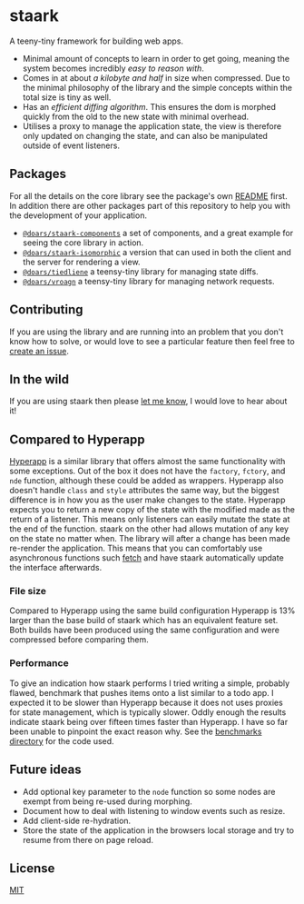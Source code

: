 # staark

A teeny-tiny framework for building web apps.

- Minimal amount of concepts to learn in order to get going, meaning the system becomes incredibly *easy to reason with*.
- Comes in at about *a kilobyte and half* in size when compressed. Due to the minimal philosophy of the library and the simple concepts within the total size is tiny as well.
- Has an *efficient diffing algorithm*. This ensures the dom is morphed quickly from the old to the new state with minimal overhead.
- Utilises a proxy to manage the application state, the view is therefore only updated on changing the state, and can also be manipulated outside of event listeners.

## Packages

For all the details on the core library see the package's own [README](https://github.com/doars/staark/tree/main/packages/staark#readme) first. In addition there are other packages part of this repository to help you with the development of your application.

- [`@doars/staark-components`](https://github.com/doars/staark/tree/main/packages/staark-components#readme) a set of components, and a great example for seeing the core library in action.
- [`@doars/staark-isomorphic`](https://github.com/doars/staark/tree/main/packages/staark-isomorphic#readme) a version that can used in both the client and the server for rendering a view.
- [`@doars/tiedliene`](https://github.com/doars/staark/tree/main/packages/tiedliene#readme) a teensy-tiny library for managing state diffs.
- [`@doars/vroagn`](https://github.com/doars/staark/tree/main/packages/vroagn#readme) a teensy-tiny library for managing network requests.

## Contributing

If you are using the library and are running into an problem that you don't know how to solve, or would love to see a particular feature then feel free to [create an issue](https://github.com/doars/staark/issues/new/choose).

## In the wild

If you are using staark then please [let me know](https://rondekker.com#contact), I would love to hear about it!

## Compared to Hyperapp

[Hyperapp](https://github.com/jorgebucaran/hyperapp#readme) is a similar library that offers almost the same functionality with some exceptions. Out of the box it does not have the `factory`, `fctory`, and `nde` function, although these could be added as wrappers. Hyperapp also doesn't handle `class` and `style` attributes the same way, but the biggest difference is in how you as the user make changes to the state. Hyperapp expects you to return a new copy of the state with the modified made as the return of a listener. This means only listeners can easily mutate the state at the end of the function. staark on the other had allows mutation of any key on the state no matter when. The library will after a change has been made re-render the application. This means that you can comfortably use asynchronous functions such [fetch](https://github.com/doars/staark/tree/main/packages/vroagn#readme) and have staark automatically update the interface afterwards.

### File size

Compared to Hyperapp using the same build configuration Hyperapp is 13% larger than the base build of staark which has an equivalent feature set. Both builds have been produced using the same configuration and were compressed before comparing them.

### Performance

To give an indication how staark performs I tried writing a simple, probably flawed, benchmark that pushes items onto a list similar to a todo app. I expected it to be slower than Hyperapp because it does not uses proxies for state management, which is typically slower. Oddly enough the results indicate staark being over fifteen times faster than Hyperapp. I have so far been unable to pinpoint the exact reason why. See the [benchmarks directory](https://github.com/doars/staark/tree/main/benchmarks) for the code used.

## Future ideas

- Add optional key parameter to the `node` function so some nodes are exempt from being re-used during morphing.
- Document how to deal with listening to window events such as resize.
- Add client-side re-hydration.
- Store the state of the application in the browsers local storage and try to resume from there on page reload.

## License

[MIT](/LICENSE)
